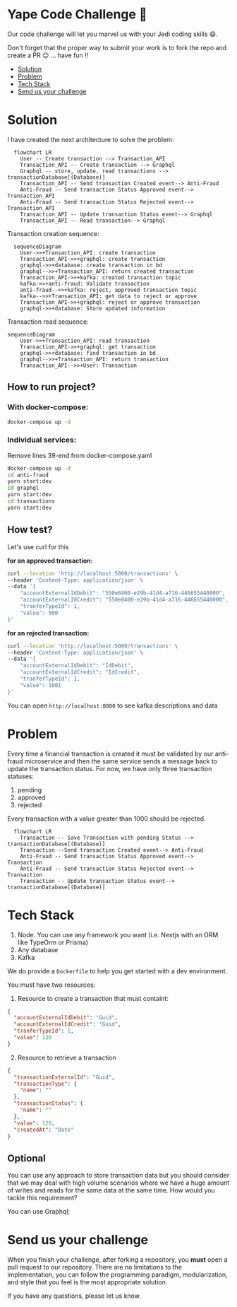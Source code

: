 # Yape Code Challenge :rocket:

Our code challenge will let you marvel us with your Jedi coding skills :smile:. 

Don't forget that the proper way to submit your work is to fork the repo and create a PR :wink: ... have fun !!

- [Solution](#solution)
- [Problem](#problem)
- [Tech Stack](#tech_stack)
- [Send us your challenge](#send_us_your_challenge)

# Solution

I have created the next architecture to solve the problem:

```mermaid
  flowchart LR
    User -- Create transaction --> Transaction_API
    Transaction_API -- Create transaction --> Graphql
    Graphql -- store, update, read transactions --> transactionDatabase[(Database)]
    Transaction_API -- Send transaction Created event--> Anti-Fraud
    Anti-Fraud -- Send transaction Status Approved event--> Transaction_API
    Anti-Fraud -- Send transaction Status Rejected event--> Transaction_API
    Transaction_API -- Update transaction Status event--> Graphql
    Transaction_API -- Read transaction--> Graphql
```

Transaction creation sequence:

```mermaid
  sequenceDiagram
    User->>+Transaction_API: create transaction
    Transaction_API->>+graphql: create transaction
    graphql->>+database: create transaction in bd
    graphql-->>+Transaction_API: return created transaction
    Transaction_API->>+kafka: created transaction topic
    kafka->>+anti-fraud: Validate transaction
    anti-fraud-->>+kafka: reject, approved transaction topic
    kafka-->>+Transaction_API: get data to reject or approve
    Transaction_API->>+graphql: reject or approve transaction
    graphql->>+database: Store updated information
```

Transaction read sequence:

```mermaid
sequenceDiagram
    User->>+Transaction_API: read transaction
    Transaction_API->>+graphql: get transaction
    graphql->>+database: find transaction in bd
    graphql-->>+Transaction_API: return transaction
    Transaction_API-->>+User: Transaction
```

## How to run project?

### With docker-compose:

```bash
docker-compose up -d
```

### Individual services:

Remove lines 39-end from docker-compose.yaml

```bash
docker-compose up -d
cd anti-fraud
yarn start:dev
cd graphql
yarn start:dev
cd transactions
yarn start:dev
```

## How test?

Let's use curl for this

**for an approved transaction:**

```bash
curl --location 'http://localhost:5000/transactions' \
--header 'Content-Type: application/json' \
--data '{
    "accountExternalIdDebit": "550e8400-e29b-41d4-a716-446655440000",
    "accountExternalIdCredit": "550e8400-e29b-41d4-a716-446655440000",
    "tranferTypeId": 1,
    "value": 500
}'
```

**for an rejected transaction:**

```bash
curl --location 'http://localhost:5000/transactions' \
--header 'Content-Type: application/json' \
--data '{
    "accountExternalIdDebit": "IdDebit",
    "accountExternalIdCredit": "IdCredit",
    "tranferTypeId": 1,
    "value": 1001
}'
```

You can open `http://localhost:8080` to see kafka descriptions and data

# Problem

Every time a financial transaction is created it must be validated by our anti-fraud microservice and then the same service sends a message back to update the transaction status.
For now, we have only three transaction statuses:

<ol>
  <li>pending</li>
  <li>approved</li>
  <li>rejected</li>  
</ol>

Every transaction with a value greater than 1000 should be rejected.

```mermaid
  flowchart LR
    Transaction -- Save Transaction with pending Status --> transactionDatabase[(Database)]
    Transaction --Send transaction Created event--> Anti-Fraud
    Anti-Fraud -- Send transaction Status Approved event--> Transaction
    Anti-Fraud -- Send transaction Status Rejected event--> Transaction
    Transaction -- Update transaction Status event--> transactionDatabase[(Database)]
```

# Tech Stack

<ol>
  <li>Node. You can use any framework you want (i.e. Nestjs with an ORM like TypeOrm or Prisma) </li>
  <li>Any database</li>
  <li>Kafka</li>    
</ol>

We do provide a `Dockerfile` to help you get started with a dev environment.

You must have two resources:

1. Resource to create a transaction that must containt:

```json
{
  "accountExternalIdDebit": "Guid",
  "accountExternalIdCredit": "Guid",
  "tranferTypeId": 1,
  "value": 120
}
```

2. Resource to retrieve a transaction

```json
{
  "transactionExternalId": "Guid",
  "transactionType": {
    "name": ""
  },
  "transactionStatus": {
    "name": ""
  },
  "value": 120,
  "createdAt": "Date"
}
```

## Optional

You can use any approach to store transaction data but you should consider that we may deal with high volume scenarios where we have a huge amount of writes and reads for the same data at the same time. How would you tackle this requirement?

You can use Graphql;

# Send us your challenge

When you finish your challenge, after forking a repository, you **must** open a pull request to our repository. There are no limitations to the implementation, you can follow the programming paradigm, modularization, and style that you feel is the most appropriate solution.

If you have any questions, please let us know.
